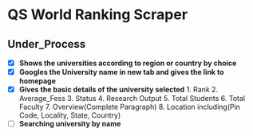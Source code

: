 # QS World Ranking Scraper
## Under_Process

- [x] **Shows the universities according to region or country by choice**
- [x] **Googles the University name in new tab and gives the link to homepage**
- [x] **Gives the basic details of the university selected**
        1. Rank
        2. Average_Fess
        3. Status
        4. Research Output
        5. Total Students
        6. Total Faculty 
        7. Overview(Complete Paragraph)
        8. Location including(Pin Code, Locality, State, Country)
- [ ] **Searching university by name**
